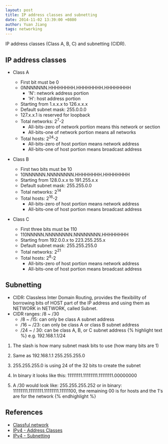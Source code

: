 ```yaml
---
layout: post
title: IP address classes and subnetting
date: 2014-11-02 13:39:00 +0800
author: Yuan Jiang
tags: networking
---
```


IP address classes (Class A, B, C) and subnetting (CIDR).

## IP address classes
- Class A
  + First bit must be 0
  + 0NNNNNNN.HHHHHHHH.HHHHHHHH.HHHHHHHH
    - 'N': network address portion
    - 'H': host address portion
  + Starting from 1.x.x.x to 126.x.x.x
  + Default subnet mask: 255.0.0.0
  + 127.x.x.1 is reserved for loopback
  + Total networks: 2<sup>7</sup>-2
    - All-bits-zero of network portion means this network or section
    - All-bits-one of network portion means all networks
  + Total hosts: 2<sup>24</sup>-2
    - All-bits-zero of host portion means network address
    - All-bits-one of host portion means broadcast address

- Class B
  + First two bits must be 10
  + 10NNNNNN.NNNNNNNN.HHHHHHHH.HHHHHHHH
  + Starting from 128.0.x.x to 191.255.x.x
  + Default subnet mask: 255.255.0.0
  + Total networks: 2<sup>14</sup>
  + Total hosts: 2<sup>16</sup>-2
    - All-bits-zero of host portion means network address
    - All-bits-one of host portion means broadcast address

- Class C
  + First three bits must be 110
  + 110NNNNN.NNNNNNNN.NNNNNNNN.HHHHHHHH
  + Starting from 192.0.0.x to 223.255.255.x
  + Default subnet mask: 255.255.255.0
  + Total networks: 2<sup>21</sup>
  + Total hosts: 2<sup>8</sup>-2
    - All-bits-zero of host portion means network address
    - All-bits-one of host portion means broadcast address

## Subnetting
- CIDR: Classless Inter Domain Routing, provides the flexibility of borrowing bits of HOST part of the IP address and using them as NETWORK in NETWORK, called Subnet.
- CIDR ranges: /8 ~ /30
  + /8 ~ /15: can only be class A subnet address
  + /16 ~ /23: can only be class A or class B subnet address
  + /24 ~ / 30: can be class A, B, or C subnet address
{% highlight text %}
e.g. 192.168.1.1/24

1) The slash is how many subnet mask bits to use (how many bits are 1)

2) Same as 192.168.1.1 255.255.255.0

3) 255.255.255.0 is using 24 of the 32 bits to create the subnet

4) In binary it looks like this:
   11111111.11111111.11111111.00000000

5) A /30 would look like: 255.255.255.252 or in binary:
   11111111.11111111.11111111.11111100, the remaining 00 is for hosts and the
   1's are for the network
{% endhighlight %}

## References
- [Classful network](https://en.wikipedia.org/wiki/Classful_network)
- [IPv4 - Address Classes](http://www.tutorialspoint.com/ipv4/ipv4_address_classes.htm)
- [IPv4 - Subnetting](http://www.tutorialspoint.com/ipv4/ipv4_subnetting.htm)
